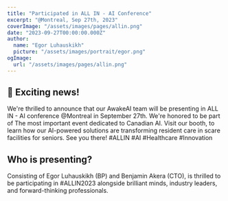 ```yaml
---
title: "Participated in ALL IN - AI Conference"
excerpt: "@Montreal, Sep 27th, 2023"
coverImage: "/assets/images/pages/allin.png"
date: "2023-09-27T00:00:00.000Z"
author:
  name: "Egor Luhauskikh"
  picture: "/assets/images/portrait/egor.png"
ogImage:
  url: "/assets/images/pages/allin.png"
---
```


📣 Exciting news!
---

We're thrilled to announce that our AwakeAI team will be presenting in ALL IN - AI conference @Montreal in September 27th. 
We're honored to be part of The most important event dedicated to Canadian AI. Visit our booth, to learn how our AI-powered solutions are transforming resident care in scare facilities for seniors. 
See you there! #ALLIN #AI #Healthcare #Innovation

Who is presenting?
---

Consisting of Egor Luhauskikh (BP) and Benjamin Akera (CTO), is thrilled to be participating in #ALLIN2023 alongside brilliant minds, industry leaders, and forward-thinking professionals.


